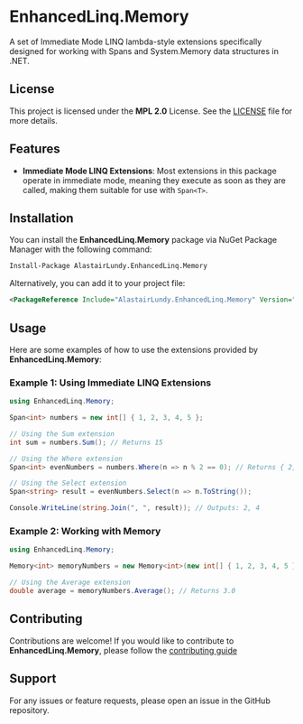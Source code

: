 # EnhancedLinq.Memory
A set of Immediate Mode LINQ lambda-style extensions specifically designed for working with Spans and System.Memory data structures in .NET. 

## License

This project is licensed under the **MPL 2.0** License. See the [LICENSE](../../LICENSE.txt) file for more details.

## Features

- **Immediate Mode LINQ Extensions**: Most extensions in this package operate in immediate mode, meaning they execute as soon as they are called, making them suitable for use with `Span<T>`.

## Installation

You can install the **EnhancedLinq.Memory** package via NuGet Package Manager with the following command:

```bash
Install-Package AlastairLundy.EnhancedLinq.Memory
```

Alternatively, you can add it to your project file:

```xml
<PackageReference Include="AlastairLundy.EnhancedLinq.Memory" Version="0.1.0" />
```

## Usage
Here are some examples of how to use the extensions provided by **EnhancedLinq.Memory**:

### Example 1: Using Immediate LINQ Extensions

```csharp
using EnhancedLinq.Memory;

Span<int> numbers = new int[] { 1, 2, 3, 4, 5 };

// Using the Sum extension
int sum = numbers.Sum(); // Returns 15

// Using the Where extension
Span<int> evenNumbers = numbers.Where(n => n % 2 == 0); // Returns { 2, 4 }

// Using the Select extension
Span<string> result = evenNumbers.Select(n => n.ToString());

Console.WriteLine(string.Join(", ", result)); // Outputs: 2, 4
```

### Example 2: Working with Memory<T>

```csharp
using EnhancedLinq.Memory;

Memory<int> memoryNumbers = new Memory<int>(new int[] { 1, 2, 3, 4, 5 });

// Using the Average extension
double average = memoryNumbers.Average(); // Returns 3.0
```

## Contributing

Contributions are welcome! If you would like to contribute to **EnhancedLinq.Memory**, please follow the [contributing guide](../../CONTRIBUTING.md)

## Support

For any issues or feature requests, please open an issue in the GitHub repository.
